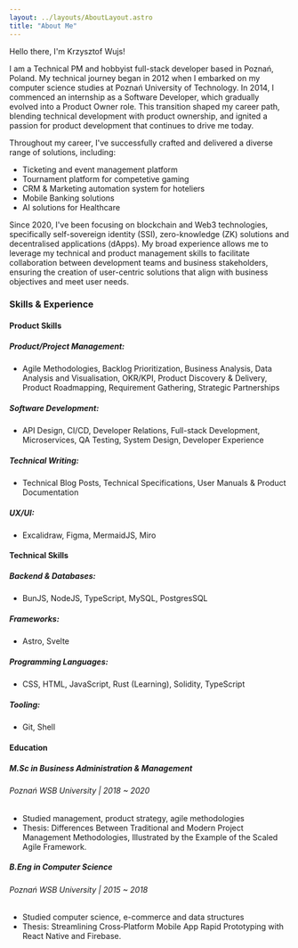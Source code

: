 ```yaml
---
layout: ../layouts/AboutLayout.astro
title: "About Me"
---
```

Hello there, I'm Krzysztof Wujs!

I am a Technical PM and hobbyist full-stack developer based in Poznań, Poland. My technical journey began in 2012 when I embarked on my computer science studies at Poznań University of Technology. In 2014, I commenced an internship as a Software Developer, which gradually evolved into a Product Owner role. This transition shaped my career path, blending technical development with product ownership, and ignited a passion for product development that continues to drive me today.

Throughout my career, I've successfully crafted and delivered a diverse range of solutions, including:
- Ticketing and event management platform
- Tournament platform for competetive gaming
- CRM & Marketing automation system for hoteliers
- Mobile Banking solutions
- AI solutions for Healthcare

Since 2020, I've been focusing on blockchain and Web3 technologies, specifically self-sovereign identity (SSI), zero-knowledge (ZK) solutions and decentralised applications (dApps). My broad experience allows me to leverage my technical and product management skills to facilitate collaboration between development teams and business stakeholders, ensuring the creation of user-centric solutions that align with business objectives and meet user needs.

### Skills & Experience

#### Product Skills

##### Product/Project Management:
- Agile Methodologies, Backlog Prioritization, Business Analysis, Data Analysis and Visualisation, OKR/KPI, Product Discovery & Delivery, Product Roadmapping, Requirement Gathering, Strategic Partnerships

##### Software Development:
- API Design, CI/CD, Developer Relations, Full-stack Development, Microservices, QA Testing, System Design, Developer Experience

##### Technical Writing:
- Technical Blog Posts, Technical Specifications, User Manuals & Product Documentation

##### UX/UI:
- Excalidraw, Figma, MermaidJS, Miro


#### Technical Skills

##### Backend & Databases:
- BunJS, NodeJS, TypeScript, MySQL, PostgresSQL

##### Frameworks:
- Astro, Svelte

##### Programming Languages:
- CSS, HTML, JavaScript, Rust (Learning), Solidity, TypeScript

##### Tooling:
- Git, Shell

#### Education
##### M.Sc in Business Administration & Management
###### Poznań WSB University | 2018 ~ 2020
* Studied management, product strategy, agile methodologies
* Thesis: Differences Between Traditional and Modern Project Management Methodologies, Illustrated by the Example of the Scaled Agile Framework.

##### B.Eng in Computer Science
###### Poznań WSB University | 2015 ~ 2018
* Studied computer science, e-commerce and data structures
* Thesis: Streamlining Cross‐Platform Mobile App Rapid Prototyping with React Native and Firebase.
